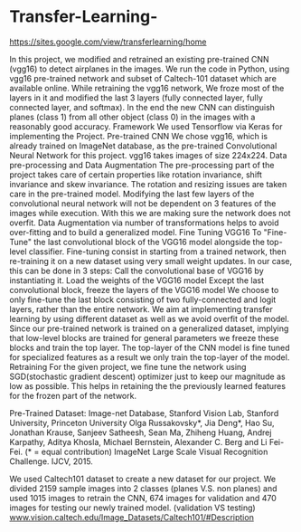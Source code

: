 # Transfer-Learning-

https://sites.google.com/view/transferlearning/home

In this project, we modified and retrained an existing pre-trained CNN (vgg16) to detect airplanes in the images. We run the code in Python, using vgg16 pre-trained network and subset of Caltech-101 dataset which are available online. While retraining the vgg16 network, We froze most of the layers in it and modified the last 3 layers (fully connected layer, fully connected layer, and softmax). In the end the new CNN can distinguish planes (class 1) from all other object (class 0) in the images with a reasonably good accuracy.
Framework
We used Tensorflow via Keras for implementing the Project. 
Pre-trained CNN
We chose vgg16, which is already trained on ImageNet database,  as the pre-trained Convolutional Neural Network  for this project. vgg16 takes images of size 224x224.
Data pre-processing and Data Augmentation
The pre-processing part of the project takes care of certain properties like rotation invariance, shift invariance and skew invariance. The rotation and resizing issues are taken care in the pre-trained model. Modifying the last few layers of the convolutional neural network will not be dependent on 3 features of the images while execution. With this we are making sure the network does not overfit.
Data Augmentation via number of transformations helps to avoid over-fitting and to build a generalized model.
Fine Tuning VGG16 
To "Fine-Tune" the last convolutional block of the VGG16 model alongside the top-level classifier. Fine-tuning consist in starting from a trained network, then re-training it on a new dataset using very small weight updates. In our case, this can be done in 3 steps:
Call the convolutional base of VGG16 by instantiating it.
Load the weights of the VGG16 model 
Except the last convolutional block, freeze the layers of the VGG16 model
We choose to only fine-tune the last block consisting of two fully-connected and logit layers, rather than the entire network. We aim at implementing transfer learning by using different dataset as well as we avoid overfit of the model.  Since our pre-trained network is trained on a generalized dataset, implying that low-level blocks are trained for general parameters we freeze these blocks and train the top layer.  The top-layer of  the CNN model is fine tuned for specialized features as a result we only train the top-layer of the model. 
Retraining
For the given project, we fine tune the network using SGD(stochastic gradient descent) optimizer just to keep our magnitude as low as possible. This helps in retaining the  the previously learned features for the frozen part of the network.


Pre-Trained Dataset:
Image-net Database, Stanford Vision Lab, Stanford University, Princeton University 
Olga Russakovsky*, Jia Deng*, Hao Su, Jonathan Krause, Sanjeev Satheesh, Sean Ma, Zhiheng Huang, Andrej Karpathy, Aditya Khosla, Michael Bernstein, Alexander C. Berg and Li Fei-Fei. (* = equal contribution) ImageNet Large Scale Visual Recognition Challenge. IJCV, 2015.

We used Caltech101 dataset to create a new dataset for our project. We divided 2159 sample images into 2 classes (planes V.S. non planes) and used 1015 images to retrain the CNN, 674 images for validation and 470 images for testing our newly trained model. (validation VS testing)
www.vision.caltech.edu/Image_Datasets/Caltech101/#Description
